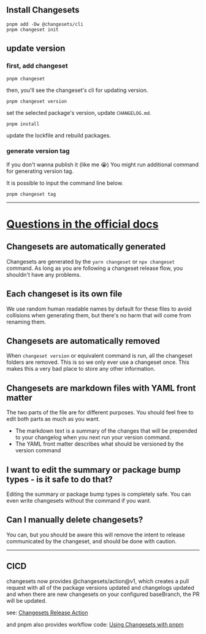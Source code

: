 ## Install Changesets

```shell
pnpm add -Dw @changesets/cli
pnpm changeset init
```

## update version

### first, add changeset

```shell
pnpm changeset
```

then, you'll see the changeset's cli for updating version.

```shell
pnpm changeset version
```

set the selected package's version, update `CHANGELOG.md`.

```shell
pnpm install
```

update the lockfile and rebuild packages.

### generate version tag

If you don't wanna publish it (like me 😭) You might run additional command for generating version tag.

It is possible to input the command line below.

```shell
pnpm changeset tag
```


---

# [Questions in the official docs](https://github.com/changesets/changesets/blob/main/docs/common-questions.md)


## Changesets are automatically generated

Changesets are generated by the `yarn changeset` or `npx changeset` command. As long as you are following a changeset release flow, you shouldn't have any problems.

## Each changeset is its own file

We use random human readable names by default for these files to avoid collisions when generating them, but there's no harm that will come from renaming them.

## Changesets are automatically removed

When `changeset version` or equivalent command is run, all the changeset folders are removed. This is so we only ever use a changeset once. This makes this a very bad place to store any other information.

## Changesets are markdown files with YAML front matter

The two parts of the file are for different purposes. You should feel free to edit both parts as much as you want.

- The markdown text is a summary of the changes that will be prepended to your changelog when you next run your version command.
- The YAML front matter describes what should be versioned by the version command

## I want to edit the summary or package bump types - is it safe to do that?

Editing the summary or package bump types is completely safe. You can even write changesets without the command if you want.

## Can I manually delete changesets?

You can, but you should be aware this will remove the intent to release communicated by the changeset, and should be done with caution.

---

## CICD

changesets now provides @changesets/action@v1, which creates a pull request with all of the package versions updated and changelogs updated and when there are new changesets on your configured baseBranch, the PR will be updated.

see: [Changesets Release Action](https://github.com/changesets/action)

and pnpm also provides workflow code: [Using Changesets with pnpm](https://pnpm.io/using-changesets)